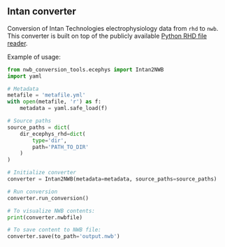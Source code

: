 ## Intan converter

Conversion of Intan Technologies electrophysiology data from `rhd` to `nwb`.
This converter is built on top of the publicly available [Python RHD file reader](http://intantech.com/downloads.html?tabSelect=Software).

Example of usage:
```python
from nwb_conversion_tools.ecephys import Intan2NWB
import yaml

# Metadata
metafile = 'metafile.yml'
with open(metafile, 'r') as f:
    metadata = yaml.safe_load(f)

# Source paths
source_paths = dict(
    dir_ecephys_rhd=dict(
        type='dir',
        path='PATH_TO_DIR'
    )
)

# Initialize converter
converter = Intan2NWB(metadata=metadata, source_paths=source_paths)

# Run conversion
converter.run_conversion()

# To visualize NWB contents:
print(converter.nwbfile)

# To save content to NWB file:
converter.save(to_path='output.nwb')
```
